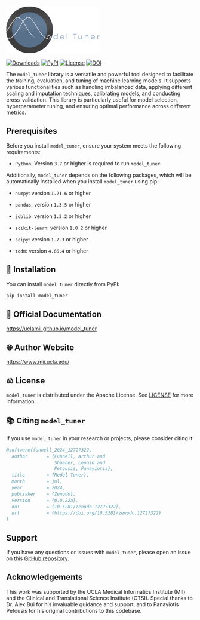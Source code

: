 <br>

<img src="https://github.com/uclamii/model_tuner/blob/main/assets/modeltunersmaller.png?raw=true" width="250" style="border: none; outline: none; box-shadow: none;" oncontextmenu="return false;">

<br> 

[![Downloads](https://pepy.tech/badge/model_tuner)](https://pepy.tech/project/model_tuner) [![PyPI](https://img.shields.io/pypi/v/model_tuner.svg)](https://pypi.org/project/model_tuner/) [![License](https://img.shields.io/badge/License-Apache_2.0-blue.svg)](https://opensource.org/licenses/Apache-2.0) [![DOI](https://zenodo.org/badge/DOI/10.5281/zenodo.12727322.svg)](https://doi.org/10.5281/zenodo.12727322)


The `model_tuner` library is a versatile and powerful tool designed to facilitate the training, evaluation, and tuning of machine learning models. It supports various functionalities such as handling imbalanced data, applying different scaling and imputation techniques, calibrating models, and conducting cross-validation. This library is particularly useful for model selection, hyperparameter tuning, and ensuring optimal performance across different metrics.

## Prerequisites

Before you install `model_tuner`, ensure your system meets the following requirements:

- `Python`: Version `3.7` or higher is required to run `model_tuner`.

Additionally, `model_tuner` depends on the following packages, which will be automatically installed when you install `model_tuner` using pip:

- `numpy`: version `1.21.6` or higher

- `pandas`: version `1.3.5` or higher

- `joblib`: version `1.3.2` or higher

- `scikit-learn`: version `1.0.2` or higher

- `scipy`: version `1.7.3` or higher

- `tqdm`: version `4.66.4` or higher


## 💾 Installation

You can install `model_tuner` directly from PyPI:

```bash
pip install model_tuner
```

## 📄 Official Documentation

https://uclamii.github.io/model_tuner

## 🌐 Author Website

https://www.mii.ucla.edu/

## ⚖️ License

`model_tuner` is distributed under the Apache License. See [LICENSE](https://github.com/uclamii/model_tuner?tab=Apache-2.0-1-ov-file) for more information.

## 📚 Citing `model_tuner`

If you use `model_tuner` in your research or projects, please consider citing it.

```bibtex
@software{funnell_2024_12727322,
  author       = {Funnell, Arthur and
                  Shpaner, Leonid and
                  Petousis, Panayiotis},
  title        = {Model Tuner},
  month        = jul,
  year         = 2024,
  publisher    = {Zenodo},
  version      = {0.0.22a},
  doi          = {10.5281/zenodo.12727322},
  url          = {https://doi.org/10.5281/zenodo.12727322}
}
```


## Support

If you have any questions or issues with `model_tuner`, please open an issue on this [GitHub repository](https://github.com/uclamii/model_tuner/).


## Acknowledgements

This work was supported by the UCLA Medical Informatics Institute (MII) and the Clinical and Translational Science Institute (CTSI). Special thanks to Dr. Alex Bui for his invaluable guidance and support, and to Panayiotis Petousis for his original contributions to this codebase.
